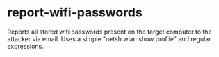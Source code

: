 # report-wifi-passwords
Reports all stored wifi passwords present on the target computer to the attacker via email. Uses a simple "netsh wlan show profile" and regular expressions.
